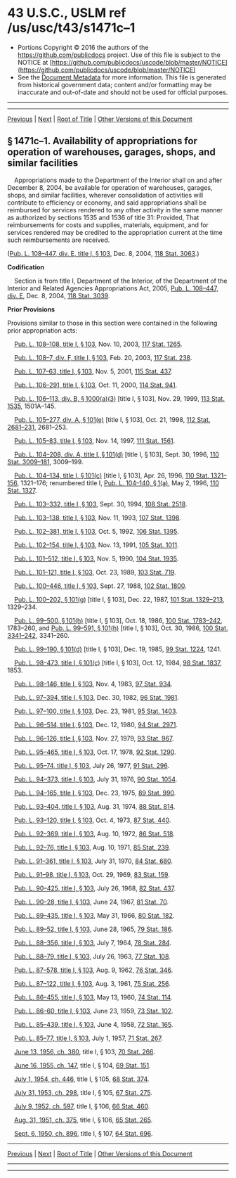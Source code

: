 ---
---

# 43 U.S.C., USLM ref /us/usc/t43/s1471c–1

* Portions Copyright © 2016 the authors of the https://github.com/publicdocs project.
  Use of this file is subject to the NOTICE at [https://github.com/publicdocs/uscode/blob/master/NOTICE](https://github.com/publicdocs/uscode/blob/master/NOTICE)
* See the [Document Metadata](././../../../..//README.md) for more information.
  This file is generated from historical government data; content and/or formatting may be inaccurate and out-of-date and should not be used for official purposes.

----------
----------

[Previous](./../../../..//us/usc/t43/ch31/m__us_usc_t43_s1471c.md) | [Next](./../../../..//us/usc/t43/ch31/m__us_usc_t43_s1471d.md) | [Root of Title](./../../../../) | [Other Versions of this Document](https://publicdocs.github.io/go/links?ns=uslm&ref=%2Fus%2Fusc%2Ft43%2Fs1471c%E2%80%931)

## § 1471c–1. Availability of appropriations for operation of warehouses, garages, shops, and similar facilities

    Appropriations made to the Department of the Interior shall on and after December 8, 2004, be available for operation of warehouses, garages, shops, and similar facilities, wherever consolidation of activities will contribute to efficiency or economy, and said appropriations shall be reimbursed for services rendered to any other activity in the same manner as authorized by sections 1535 and 1536 of title 31: Provided, That reimbursements for costs and supplies, materials, equipment, and for services rendered may be credited to the appropriation current at the time such reimbursements are received.

([Pub. L. 108–447, div. E, title I, § 103][/us/pl/108/447/s103], Dec. 8, 2004, [118 Stat. 3063][/us/stat/118/3063].)

 __Codification__ 

    Section is from title I, Department of the Interior, of the Department of the Interior and Related Agencies Appropriations Act, 2005, [Pub. L. 108–447, div. E][/us/pl/108/447], Dec. 8, 2004, [118 Stat. 3039][/us/stat/118/3039].

 __Prior Provisions__ 

Provisions similar to those in this section were contained in the following prior appropriation acts:

    [Pub. L. 108–108, title I, § 103][/us/pl/108/108/s103], Nov. 10, 2003, [117 Stat. 1265][/us/stat/117/1265].

    [Pub. L. 108–7, div. F, title I, § 103][/us/pl/108/7/s103], Feb. 20, 2003, [117 Stat. 238][/us/stat/117/238].

    [Pub. L. 107–63, title I, § 103][/us/pl/107/63/s103], Nov. 5, 2001, [115 Stat. 437][/us/stat/115/437].

    [Pub. L. 106–291, title I, § 103][/us/pl/106/291/s103], Oct. 11, 2000, [114 Stat. 941][/us/stat/114/941].

    [Pub. L. 106–113, div. B, § 1000(a)(3)][/us/pl/106/113/s1000/a/3] \[title I, § 103\], Nov. 29, 1999, [113 Stat. 1535][/us/stat/113/1535], 1501A–145.

    [Pub. L. 105–277, div. A, § 101(e)][/us/pl/105/277/s101/e] \[title I, § 103\], Oct. 21, 1998, [112 Stat. 2681–231][/us/stat/112/2681-231], 2681–253.

    [Pub. L. 105–83, title I, § 103][/us/pl/105/83/s103], Nov. 14, 1997, [111 Stat. 1561][/us/stat/111/1561].

    [Pub. L. 104–208, div. A, title I, § 101(d)][/us/pl/104/208/s101/d] \[title I, § 103\], Sept. 30, 1996, [110 Stat. 3009–181][/us/stat/110/3009-181], 3009–199.

    [Pub. L. 104–134, title I, § 101(c)][/us/pl/104/134/s101/c] \[title I, § 103\], Apr. 26, 1996, [110 Stat. 1321–156][/us/stat/110/1321-156], 1321–176; renumbered title I, [Pub. L. 104–140, § 1(a)][/us/pl/104/140/s1/a], May 2, 1996, [110 Stat. 1327][/us/stat/110/1327].

    [Pub. L. 103–332, title I, § 103][/us/pl/103/332/s103], Sept. 30, 1994, [108 Stat. 2518][/us/stat/108/2518].

    [Pub. L. 103–138, title I, § 103][/us/pl/103/138/s103], Nov. 11, 1993, [107 Stat. 1398][/us/stat/107/1398].

    [Pub. L. 102–381, title I, § 103][/us/pl/102/381/s103], Oct. 5, 1992, [106 Stat. 1395][/us/stat/106/1395].

    [Pub. L. 102–154, title I, § 103][/us/pl/102/154/s103], Nov. 13, 1991, [105 Stat. 1011][/us/stat/105/1011].

    [Pub. L. 101–512, title I, § 103][/us/pl/101/512/s103], Nov. 5, 1990, [104 Stat. 1935][/us/stat/104/1935].

    [Pub. L. 101–121, title I, § 103][/us/pl/101/121/s103], Oct. 23, 1989, [103 Stat. 719][/us/stat/103/719].

    [Pub. L. 100–446, title I, § 103][/us/pl/100/446/s103], Sept. 27, 1988, [102 Stat. 1800][/us/stat/102/1800].

    [Pub. L. 100–202, § 101(g)][/us/pl/100/202/s101/g] \[title I, § 103\], Dec. 22, 1987, [101 Stat. 1329–213][/us/stat/101/1329-213], 1329–234.

    [Pub. L. 99–500, § 101(h)][/us/pl/99/500/s101/h] \[title I, § 103\], Oct. 18, 1986, [100 Stat. 1783–242][/us/stat/100/1783-242], 1783–260, and [Pub. L. 99–591, § 101(h)][/us/pl/99/591/s101/h] \[title I, § 103\], Oct. 30, 1986, [100 Stat. 3341–242][/us/stat/100/3341-242], 3341–260.

    [Pub. L. 99–190, § 101(d)][/us/pl/99/190/s101/d] \[title I, § 103\], Dec. 19, 1985, [99 Stat. 1224][/us/stat/99/1224], 1241.

    [Pub. L. 98–473, title I, § 101(c)][/us/pl/98/473/s101/c] \[title I, § 103\], Oct. 12, 1984, [98 Stat. 1837][/us/stat/98/1837], 1853.

    [Pub. L. 98–146, title I, § 103][/us/pl/98/146/s103], Nov. 4, 1983, [97 Stat. 934][/us/stat/97/934].

    [Pub. L. 97–394, title I, § 103][/us/pl/97/394/s103], Dec. 30, 1982, [96 Stat. 1981][/us/stat/96/1981].

    [Pub. L. 97–100, title I, § 103][/us/pl/97/100/s103], Dec. 23, 1981, [95 Stat. 1403][/us/stat/95/1403].

    [Pub. L. 96–514, title I, § 103][/us/pl/96/514/s103], Dec. 12, 1980, [94 Stat. 2971][/us/stat/94/2971].

    [Pub. L. 96–126, title I, § 103][/us/pl/96/126/s103], Nov. 27, 1979, [93 Stat. 967][/us/stat/93/967].

    [Pub. L. 95–465, title I, § 103][/us/pl/95/465/s103], Oct. 17, 1978, [92 Stat. 1290][/us/stat/92/1290].

    [Pub. L. 95–74, title I, § 103][/us/pl/95/74/s103], July 26, 1977, [91 Stat. 296][/us/stat/91/296].

    [Pub. L. 94–373, title I, § 103][/us/pl/94/373/s103], July 31, 1976, [90 Stat. 1054][/us/stat/90/1054].

    [Pub. L. 94–165, title I, § 103][/us/pl/94/165/s103], Dec. 23, 1975, [89 Stat. 990][/us/stat/89/990].

    [Pub. L. 93–404, title I, § 103][/us/pl/93/404/s103], Aug. 31, 1974, [88 Stat. 814][/us/stat/88/814].

    [Pub. L. 93–120, title I, § 103][/us/pl/93/120/s103], Oct. 4, 1973, [87 Stat. 440][/us/stat/87/440].

    [Pub. L. 92–369, title I, § 103][/us/pl/92/369/s103], Aug. 10, 1972, [86 Stat. 518][/us/stat/86/518].

    [Pub. L. 92–76, title I, § 103][/us/pl/92/76/s103], Aug. 10, 1971, [85 Stat. 239][/us/stat/85/239].

    [Pub. L. 91–361, title I, § 103][/us/pl/91/361/s103], July 31, 1970, [84 Stat. 680][/us/stat/84/680].

    [Pub. L. 91–98, title I, § 103][/us/pl/91/98/s103], Oct. 29, 1969, [83 Stat. 159][/us/stat/83/159].

    [Pub. L. 90–425, title I, § 103][/us/pl/90/425/s103], July 26, 1968, [82 Stat. 437][/us/stat/82/437].

    [Pub. L. 90–28, title I, § 103][/us/pl/90/28/s103], June 24, 1967, [81 Stat. 70][/us/stat/81/70].

    [Pub. L. 89–435, title I, § 103][/us/pl/89/435/s103], May 31, 1966, [80 Stat. 182][/us/stat/80/182].

    [Pub. L. 89–52, title I, § 103][/us/pl/89/52/s103], June 28, 1965, [79 Stat. 186][/us/stat/79/186].

    [Pub. L. 88–356, title I, § 103][/us/pl/88/356/s103], July 7, 1964, [78 Stat. 284][/us/stat/78/284].

    [Pub. L. 88–79, title I, § 103][/us/pl/88/79/s103], July 26, 1963, [77 Stat. 108][/us/stat/77/108].

    [Pub. L. 87–578, title I, § 103][/us/pl/87/578/s103], Aug. 9, 1962, [76 Stat. 346][/us/stat/76/346].

    [Pub. L. 87–122, title I, § 103][/us/pl/87/122/s103], Aug. 3, 1961, [75 Stat. 256][/us/stat/75/256].

    [Pub. L. 86–455, title I, § 103][/us/pl/86/455/s103], May 13, 1960, [74 Stat. 114][/us/stat/74/114].

    [Pub. L. 86–60, title I, § 103][/us/pl/86/60/s103], June 23, 1959, [73 Stat. 102][/us/stat/73/102].

    [Pub. L. 85–439, title I, § 103][/us/pl/85/439/s103], June 4, 1958, [72 Stat. 165][/us/stat/72/165].

    [Pub. L. 85–77, title I, § 103][/us/pl/85/77/s103], July 1, 1957, [71 Stat. 267][/us/stat/71/267].

    [June 13, 1956, ch. 380][/us/act/1956-06-13/ch380], title I, § 103, [70 Stat. 266][/us/stat/70/266].

    [June 16, 1955, ch. 147][/us/act/1955-06-16/ch147], title I, § 104, [69 Stat. 151][/us/stat/69/151].

    [July 1, 1954, ch. 446][/us/act/1954-07-01/ch446], title I, § 105, [68 Stat. 374][/us/stat/68/374].

    [July 31, 1953, ch. 298][/us/act/1953-07-31/ch298], title I, § 105, [67 Stat. 275][/us/stat/67/275].

    [July 9, 1952, ch. 597][/us/act/1952-07-09/ch597], title I, § 106, [66 Stat. 460][/us/stat/66/460].

    [Aug. 31, 1951, ch. 375][/us/act/1951-08-31/ch375], title I, § 106, [65 Stat. 265][/us/stat/65/265].

    [Sept. 6, 1950, ch. 896][/us/act/1950-09-06/ch896], title I, § 107, [64 Stat. 696][/us/stat/64/696].

----------

[Previous](./../../../..//us/usc/t43/ch31/m__us_usc_t43_s1471c.md) | [Next](./../../../..//us/usc/t43/ch31/m__us_usc_t43_s1471d.md) | [Root of Title](./../../../../) | [Other Versions of this Document](https://publicdocs.github.io/go/links?ns=uslm&ref=%2Fus%2Fusc%2Ft43%2Fs1471c%E2%80%931)

----------
----------

[/us/pl/108/447/s103]: https://publicdocs.github.io/go/links?ns=uslm&ref=%2Fus%2Fpl%2F108%2F447%2Fs103
[/us/stat/118/3063]: https://publicdocs.github.io/go/links?ns=uslm&ref=%2Fus%2Fstat%2F118%2F3063
[/us/pl/108/447]: https://publicdocs.github.io/go/links?ns=uslm&ref=%2Fus%2Fpl%2F108%2F447
[/us/stat/118/3039]: https://publicdocs.github.io/go/links?ns=uslm&ref=%2Fus%2Fstat%2F118%2F3039
[/us/pl/108/108/s103]: https://publicdocs.github.io/go/links?ns=uslm&ref=%2Fus%2Fpl%2F108%2F108%2Fs103
[/us/stat/117/1265]: https://publicdocs.github.io/go/links?ns=uslm&ref=%2Fus%2Fstat%2F117%2F1265
[/us/pl/108/7/s103]: https://publicdocs.github.io/go/links?ns=uslm&ref=%2Fus%2Fpl%2F108%2F7%2Fs103
[/us/stat/117/238]: https://publicdocs.github.io/go/links?ns=uslm&ref=%2Fus%2Fstat%2F117%2F238
[/us/pl/107/63/s103]: https://publicdocs.github.io/go/links?ns=uslm&ref=%2Fus%2Fpl%2F107%2F63%2Fs103
[/us/stat/115/437]: https://publicdocs.github.io/go/links?ns=uslm&ref=%2Fus%2Fstat%2F115%2F437
[/us/pl/106/291/s103]: https://publicdocs.github.io/go/links?ns=uslm&ref=%2Fus%2Fpl%2F106%2F291%2Fs103
[/us/stat/114/941]: https://publicdocs.github.io/go/links?ns=uslm&ref=%2Fus%2Fstat%2F114%2F941
[/us/pl/106/113/s1000/a/3]: https://publicdocs.github.io/go/links?ns=uslm&ref=%2Fus%2Fpl%2F106%2F113%2Fs1000%2Fa%2F3
[/us/stat/113/1535]: https://publicdocs.github.io/go/links?ns=uslm&ref=%2Fus%2Fstat%2F113%2F1535
[/us/pl/105/277/s101/e]: https://publicdocs.github.io/go/links?ns=uslm&ref=%2Fus%2Fpl%2F105%2F277%2Fs101%2Fe
[/us/stat/112/2681-231]: https://publicdocs.github.io/go/links?ns=uslm&ref=%2Fus%2Fstat%2F112%2F2681-231
[/us/pl/105/83/s103]: https://publicdocs.github.io/go/links?ns=uslm&ref=%2Fus%2Fpl%2F105%2F83%2Fs103
[/us/stat/111/1561]: https://publicdocs.github.io/go/links?ns=uslm&ref=%2Fus%2Fstat%2F111%2F1561
[/us/pl/104/208/s101/d]: https://publicdocs.github.io/go/links?ns=uslm&ref=%2Fus%2Fpl%2F104%2F208%2Fs101%2Fd
[/us/stat/110/3009-181]: https://publicdocs.github.io/go/links?ns=uslm&ref=%2Fus%2Fstat%2F110%2F3009-181
[/us/pl/104/134/s101/c]: https://publicdocs.github.io/go/links?ns=uslm&ref=%2Fus%2Fpl%2F104%2F134%2Fs101%2Fc
[/us/stat/110/1321-156]: https://publicdocs.github.io/go/links?ns=uslm&ref=%2Fus%2Fstat%2F110%2F1321-156
[/us/pl/104/140/s1/a]: https://publicdocs.github.io/go/links?ns=uslm&ref=%2Fus%2Fpl%2F104%2F140%2Fs1%2Fa
[/us/stat/110/1327]: https://publicdocs.github.io/go/links?ns=uslm&ref=%2Fus%2Fstat%2F110%2F1327
[/us/pl/103/332/s103]: https://publicdocs.github.io/go/links?ns=uslm&ref=%2Fus%2Fpl%2F103%2F332%2Fs103
[/us/stat/108/2518]: https://publicdocs.github.io/go/links?ns=uslm&ref=%2Fus%2Fstat%2F108%2F2518
[/us/pl/103/138/s103]: https://publicdocs.github.io/go/links?ns=uslm&ref=%2Fus%2Fpl%2F103%2F138%2Fs103
[/us/stat/107/1398]: https://publicdocs.github.io/go/links?ns=uslm&ref=%2Fus%2Fstat%2F107%2F1398
[/us/pl/102/381/s103]: https://publicdocs.github.io/go/links?ns=uslm&ref=%2Fus%2Fpl%2F102%2F381%2Fs103
[/us/stat/106/1395]: https://publicdocs.github.io/go/links?ns=uslm&ref=%2Fus%2Fstat%2F106%2F1395
[/us/pl/102/154/s103]: https://publicdocs.github.io/go/links?ns=uslm&ref=%2Fus%2Fpl%2F102%2F154%2Fs103
[/us/stat/105/1011]: https://publicdocs.github.io/go/links?ns=uslm&ref=%2Fus%2Fstat%2F105%2F1011
[/us/pl/101/512/s103]: https://publicdocs.github.io/go/links?ns=uslm&ref=%2Fus%2Fpl%2F101%2F512%2Fs103
[/us/stat/104/1935]: https://publicdocs.github.io/go/links?ns=uslm&ref=%2Fus%2Fstat%2F104%2F1935
[/us/pl/101/121/s103]: https://publicdocs.github.io/go/links?ns=uslm&ref=%2Fus%2Fpl%2F101%2F121%2Fs103
[/us/stat/103/719]: https://publicdocs.github.io/go/links?ns=uslm&ref=%2Fus%2Fstat%2F103%2F719
[/us/pl/100/446/s103]: https://publicdocs.github.io/go/links?ns=uslm&ref=%2Fus%2Fpl%2F100%2F446%2Fs103
[/us/stat/102/1800]: https://publicdocs.github.io/go/links?ns=uslm&ref=%2Fus%2Fstat%2F102%2F1800
[/us/pl/100/202/s101/g]: https://publicdocs.github.io/go/links?ns=uslm&ref=%2Fus%2Fpl%2F100%2F202%2Fs101%2Fg
[/us/stat/101/1329-213]: https://publicdocs.github.io/go/links?ns=uslm&ref=%2Fus%2Fstat%2F101%2F1329-213
[/us/pl/99/500/s101/h]: https://publicdocs.github.io/go/links?ns=uslm&ref=%2Fus%2Fpl%2F99%2F500%2Fs101%2Fh
[/us/stat/100/1783-242]: https://publicdocs.github.io/go/links?ns=uslm&ref=%2Fus%2Fstat%2F100%2F1783-242
[/us/pl/99/591/s101/h]: https://publicdocs.github.io/go/links?ns=uslm&ref=%2Fus%2Fpl%2F99%2F591%2Fs101%2Fh
[/us/stat/100/3341-242]: https://publicdocs.github.io/go/links?ns=uslm&ref=%2Fus%2Fstat%2F100%2F3341-242
[/us/pl/99/190/s101/d]: https://publicdocs.github.io/go/links?ns=uslm&ref=%2Fus%2Fpl%2F99%2F190%2Fs101%2Fd
[/us/stat/99/1224]: https://publicdocs.github.io/go/links?ns=uslm&ref=%2Fus%2Fstat%2F99%2F1224
[/us/pl/98/473/s101/c]: https://publicdocs.github.io/go/links?ns=uslm&ref=%2Fus%2Fpl%2F98%2F473%2Fs101%2Fc
[/us/stat/98/1837]: https://publicdocs.github.io/go/links?ns=uslm&ref=%2Fus%2Fstat%2F98%2F1837
[/us/pl/98/146/s103]: https://publicdocs.github.io/go/links?ns=uslm&ref=%2Fus%2Fpl%2F98%2F146%2Fs103
[/us/stat/97/934]: https://publicdocs.github.io/go/links?ns=uslm&ref=%2Fus%2Fstat%2F97%2F934
[/us/pl/97/394/s103]: https://publicdocs.github.io/go/links?ns=uslm&ref=%2Fus%2Fpl%2F97%2F394%2Fs103
[/us/stat/96/1981]: https://publicdocs.github.io/go/links?ns=uslm&ref=%2Fus%2Fstat%2F96%2F1981
[/us/pl/97/100/s103]: https://publicdocs.github.io/go/links?ns=uslm&ref=%2Fus%2Fpl%2F97%2F100%2Fs103
[/us/stat/95/1403]: https://publicdocs.github.io/go/links?ns=uslm&ref=%2Fus%2Fstat%2F95%2F1403
[/us/pl/96/514/s103]: https://publicdocs.github.io/go/links?ns=uslm&ref=%2Fus%2Fpl%2F96%2F514%2Fs103
[/us/stat/94/2971]: https://publicdocs.github.io/go/links?ns=uslm&ref=%2Fus%2Fstat%2F94%2F2971
[/us/pl/96/126/s103]: https://publicdocs.github.io/go/links?ns=uslm&ref=%2Fus%2Fpl%2F96%2F126%2Fs103
[/us/stat/93/967]: https://publicdocs.github.io/go/links?ns=uslm&ref=%2Fus%2Fstat%2F93%2F967
[/us/pl/95/465/s103]: https://publicdocs.github.io/go/links?ns=uslm&ref=%2Fus%2Fpl%2F95%2F465%2Fs103
[/us/stat/92/1290]: https://publicdocs.github.io/go/links?ns=uslm&ref=%2Fus%2Fstat%2F92%2F1290
[/us/pl/95/74/s103]: https://publicdocs.github.io/go/links?ns=uslm&ref=%2Fus%2Fpl%2F95%2F74%2Fs103
[/us/stat/91/296]: https://publicdocs.github.io/go/links?ns=uslm&ref=%2Fus%2Fstat%2F91%2F296
[/us/pl/94/373/s103]: https://publicdocs.github.io/go/links?ns=uslm&ref=%2Fus%2Fpl%2F94%2F373%2Fs103
[/us/stat/90/1054]: https://publicdocs.github.io/go/links?ns=uslm&ref=%2Fus%2Fstat%2F90%2F1054
[/us/pl/94/165/s103]: https://publicdocs.github.io/go/links?ns=uslm&ref=%2Fus%2Fpl%2F94%2F165%2Fs103
[/us/stat/89/990]: https://publicdocs.github.io/go/links?ns=uslm&ref=%2Fus%2Fstat%2F89%2F990
[/us/pl/93/404/s103]: https://publicdocs.github.io/go/links?ns=uslm&ref=%2Fus%2Fpl%2F93%2F404%2Fs103
[/us/stat/88/814]: https://publicdocs.github.io/go/links?ns=uslm&ref=%2Fus%2Fstat%2F88%2F814
[/us/pl/93/120/s103]: https://publicdocs.github.io/go/links?ns=uslm&ref=%2Fus%2Fpl%2F93%2F120%2Fs103
[/us/stat/87/440]: https://publicdocs.github.io/go/links?ns=uslm&ref=%2Fus%2Fstat%2F87%2F440
[/us/pl/92/369/s103]: https://publicdocs.github.io/go/links?ns=uslm&ref=%2Fus%2Fpl%2F92%2F369%2Fs103
[/us/stat/86/518]: https://publicdocs.github.io/go/links?ns=uslm&ref=%2Fus%2Fstat%2F86%2F518
[/us/pl/92/76/s103]: https://publicdocs.github.io/go/links?ns=uslm&ref=%2Fus%2Fpl%2F92%2F76%2Fs103
[/us/stat/85/239]: https://publicdocs.github.io/go/links?ns=uslm&ref=%2Fus%2Fstat%2F85%2F239
[/us/pl/91/361/s103]: https://publicdocs.github.io/go/links?ns=uslm&ref=%2Fus%2Fpl%2F91%2F361%2Fs103
[/us/stat/84/680]: https://publicdocs.github.io/go/links?ns=uslm&ref=%2Fus%2Fstat%2F84%2F680
[/us/pl/91/98/s103]: https://publicdocs.github.io/go/links?ns=uslm&ref=%2Fus%2Fpl%2F91%2F98%2Fs103
[/us/stat/83/159]: https://publicdocs.github.io/go/links?ns=uslm&ref=%2Fus%2Fstat%2F83%2F159
[/us/pl/90/425/s103]: https://publicdocs.github.io/go/links?ns=uslm&ref=%2Fus%2Fpl%2F90%2F425%2Fs103
[/us/stat/82/437]: https://publicdocs.github.io/go/links?ns=uslm&ref=%2Fus%2Fstat%2F82%2F437
[/us/pl/90/28/s103]: https://publicdocs.github.io/go/links?ns=uslm&ref=%2Fus%2Fpl%2F90%2F28%2Fs103
[/us/stat/81/70]: https://publicdocs.github.io/go/links?ns=uslm&ref=%2Fus%2Fstat%2F81%2F70
[/us/pl/89/435/s103]: https://publicdocs.github.io/go/links?ns=uslm&ref=%2Fus%2Fpl%2F89%2F435%2Fs103
[/us/stat/80/182]: https://publicdocs.github.io/go/links?ns=uslm&ref=%2Fus%2Fstat%2F80%2F182
[/us/pl/89/52/s103]: https://publicdocs.github.io/go/links?ns=uslm&ref=%2Fus%2Fpl%2F89%2F52%2Fs103
[/us/stat/79/186]: https://publicdocs.github.io/go/links?ns=uslm&ref=%2Fus%2Fstat%2F79%2F186
[/us/pl/88/356/s103]: https://publicdocs.github.io/go/links?ns=uslm&ref=%2Fus%2Fpl%2F88%2F356%2Fs103
[/us/stat/78/284]: https://publicdocs.github.io/go/links?ns=uslm&ref=%2Fus%2Fstat%2F78%2F284
[/us/pl/88/79/s103]: https://publicdocs.github.io/go/links?ns=uslm&ref=%2Fus%2Fpl%2F88%2F79%2Fs103
[/us/stat/77/108]: https://publicdocs.github.io/go/links?ns=uslm&ref=%2Fus%2Fstat%2F77%2F108
[/us/pl/87/578/s103]: https://publicdocs.github.io/go/links?ns=uslm&ref=%2Fus%2Fpl%2F87%2F578%2Fs103
[/us/stat/76/346]: https://publicdocs.github.io/go/links?ns=uslm&ref=%2Fus%2Fstat%2F76%2F346
[/us/pl/87/122/s103]: https://publicdocs.github.io/go/links?ns=uslm&ref=%2Fus%2Fpl%2F87%2F122%2Fs103
[/us/stat/75/256]: https://publicdocs.github.io/go/links?ns=uslm&ref=%2Fus%2Fstat%2F75%2F256
[/us/pl/86/455/s103]: https://publicdocs.github.io/go/links?ns=uslm&ref=%2Fus%2Fpl%2F86%2F455%2Fs103
[/us/stat/74/114]: https://publicdocs.github.io/go/links?ns=uslm&ref=%2Fus%2Fstat%2F74%2F114
[/us/pl/86/60/s103]: https://publicdocs.github.io/go/links?ns=uslm&ref=%2Fus%2Fpl%2F86%2F60%2Fs103
[/us/stat/73/102]: https://publicdocs.github.io/go/links?ns=uslm&ref=%2Fus%2Fstat%2F73%2F102
[/us/pl/85/439/s103]: https://publicdocs.github.io/go/links?ns=uslm&ref=%2Fus%2Fpl%2F85%2F439%2Fs103
[/us/stat/72/165]: https://publicdocs.github.io/go/links?ns=uslm&ref=%2Fus%2Fstat%2F72%2F165
[/us/pl/85/77/s103]: https://publicdocs.github.io/go/links?ns=uslm&ref=%2Fus%2Fpl%2F85%2F77%2Fs103
[/us/stat/71/267]: https://publicdocs.github.io/go/links?ns=uslm&ref=%2Fus%2Fstat%2F71%2F267
[/us/act/1956-06-13/ch380]: https://publicdocs.github.io/go/links?ns=uslm&ref=%2Fus%2Fact%2F1956-06-13%2Fch380
[/us/stat/70/266]: https://publicdocs.github.io/go/links?ns=uslm&ref=%2Fus%2Fstat%2F70%2F266
[/us/act/1955-06-16/ch147]: https://publicdocs.github.io/go/links?ns=uslm&ref=%2Fus%2Fact%2F1955-06-16%2Fch147
[/us/stat/69/151]: https://publicdocs.github.io/go/links?ns=uslm&ref=%2Fus%2Fstat%2F69%2F151
[/us/act/1954-07-01/ch446]: https://publicdocs.github.io/go/links?ns=uslm&ref=%2Fus%2Fact%2F1954-07-01%2Fch446
[/us/stat/68/374]: https://publicdocs.github.io/go/links?ns=uslm&ref=%2Fus%2Fstat%2F68%2F374
[/us/act/1953-07-31/ch298]: https://publicdocs.github.io/go/links?ns=uslm&ref=%2Fus%2Fact%2F1953-07-31%2Fch298
[/us/stat/67/275]: https://publicdocs.github.io/go/links?ns=uslm&ref=%2Fus%2Fstat%2F67%2F275
[/us/act/1952-07-09/ch597]: https://publicdocs.github.io/go/links?ns=uslm&ref=%2Fus%2Fact%2F1952-07-09%2Fch597
[/us/stat/66/460]: https://publicdocs.github.io/go/links?ns=uslm&ref=%2Fus%2Fstat%2F66%2F460
[/us/act/1951-08-31/ch375]: https://publicdocs.github.io/go/links?ns=uslm&ref=%2Fus%2Fact%2F1951-08-31%2Fch375
[/us/stat/65/265]: https://publicdocs.github.io/go/links?ns=uslm&ref=%2Fus%2Fstat%2F65%2F265
[/us/act/1950-09-06/ch896]: https://publicdocs.github.io/go/links?ns=uslm&ref=%2Fus%2Fact%2F1950-09-06%2Fch896
[/us/stat/64/696]: https://publicdocs.github.io/go/links?ns=uslm&ref=%2Fus%2Fstat%2F64%2F696


